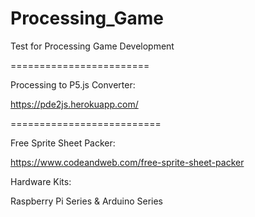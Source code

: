 # Processing_Game

Test for Processing Game Development

========================

Processing to P5.js Converter:

https://pde2js.herokuapp.com/

==========================

Free Sprite Sheet Packer:

https://www.codeandweb.com/free-sprite-sheet-packer

Hardware Kits:

Raspberry Pi Series & Arduino Series
